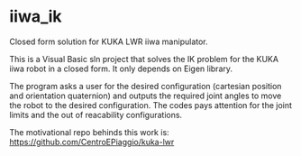 # iiwa_ik
Closed form solution for KUKA LWR iiwa manipulator.

This is a Visual Basic sln project that solves the IK problem for the KUKA iiwa robot in a closed form. It only depends on Eigen library. 

The program asks a user for the desired configuration (cartesian position and orientation quaternion) and outputs the required joint angles to move the robot to the desired configuration. The codes pays attention for the joint limits and the out of reacability configurations. 

The motivational repo behinds this work is:
https://github.com/CentroEPiaggio/kuka-lwr
